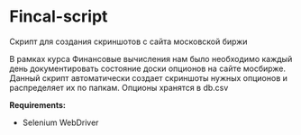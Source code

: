 # Fincal-script
Скрипт для создания скриншотов с сайта московской биржи

В рамках курса Финансовые вычисления нам было необходимо каждый день документировать состояние доски опционов на сайте мосбирже.
Данный скрипт автоматически создает скриншоты нужных опционов и распределяет их по папкам.
Опционы хранятся в db.csv

**Requirements:**
- Selenium WebDriver 
